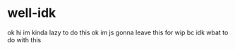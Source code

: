 # well-idk
ok hi 
im kinda lazy to do this ok im js gonna leave this for wip bc idk wbat to do with this
